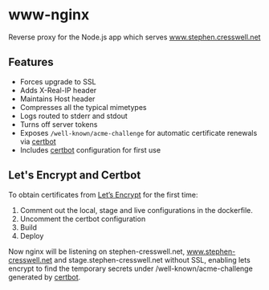 # www-nginx
Reverse proxy for the Node.js app which serves www.stephen.cresswell.net

## Features
* Forces upgrade to SSL
* Adds X-Real-IP header
* Maintains Host header
* Compresses all the typical mimetypes
* Logs routed to stderr and stdout
* Turns off server tokens
* Exposes `/well-known/acme-challenge` for automatic certificate renewals via [certbot](https://certbot.eff.org/)
* Includes [certbot](https://certbot.eff.org/) configuration for first use

## Let's Encrypt and Certbot
To obtain certificates from [Let’s Encrypt](https://letsencrypt.org/) for the first time:

1. Comment out the local, stage and live configurations in the dockerfile.
2. Uncomment the certbot configuration
3. Build
4. Deploy

Now nginx will be listening on stephen-cresswell.net, www.stephen-cresswell.net and stage.stephen-cresswell.net without SSL, enabling lets encrypt to find the temporary secrets under /well-known/acme-challenge generated by [certbot](https://certbot.eff.org/).
